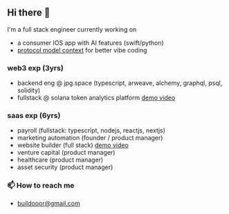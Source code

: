 ## Hi there 👋

I'm a full stack engineer currently working on 
- a consumer IOS app with AI features (swift/python)
- [protocol model context](https://github.com/build000r/protocol-model-context) for better vibe coding

### web3 exp (3yrs)
- backend eng @ jpg.space (typescript, arweave, alchemy, graphql, psql, solidity)
- fullstack @ solana token analytics platform [demo video](https://drive.google.com/file/d/1svwqFIUory55qCi300bO3CM-EVtkiifz/view?usp=sharing)
  
### saas exp (6yrs)
- payroll (fullstack: typescript, nodejs, reactjs, nextjs)
- marketing automation (founder / product manager)
- website builder (full stack) [demo video](https://drive.google.com/file/d/1W0meYJFO0YtcGy7fQrJzbrO35rnB7A8k/view?usp=sharing)
- venture capital (product manager)
- healthcare (product manager)
- asset security (product manager)

### 📫 How to reach me
- buildooor@gmail.com

<!--
**build000r/build000r** is a ✨ _special_ ✨ repository because its `README.md` (this file) appears on your GitHub profile.

Here are some ideas to get you started:

- 🔭 I’m currently working on ...
- 🌱 I’m currently learning ...
- 👯 I’m looking to collaborate on ...
- 🤔 I’m looking for help with ...
- 💬 Ask me about ...
- 📫 How to reach me: ...
- 😄 Pronouns: ...
- ⚡ Fun fact: ...
-->
